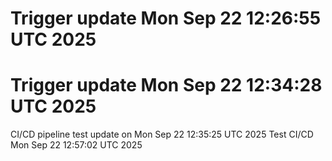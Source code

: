 # Trigger update Mon Sep 22 12:26:55 UTC 2025
# Trigger update Mon Sep 22 12:34:28 UTC 2025
CI/CD pipeline test update on Mon Sep 22 12:35:25 UTC 2025
Test CI/CD Mon Sep 22 12:57:02 UTC 2025
